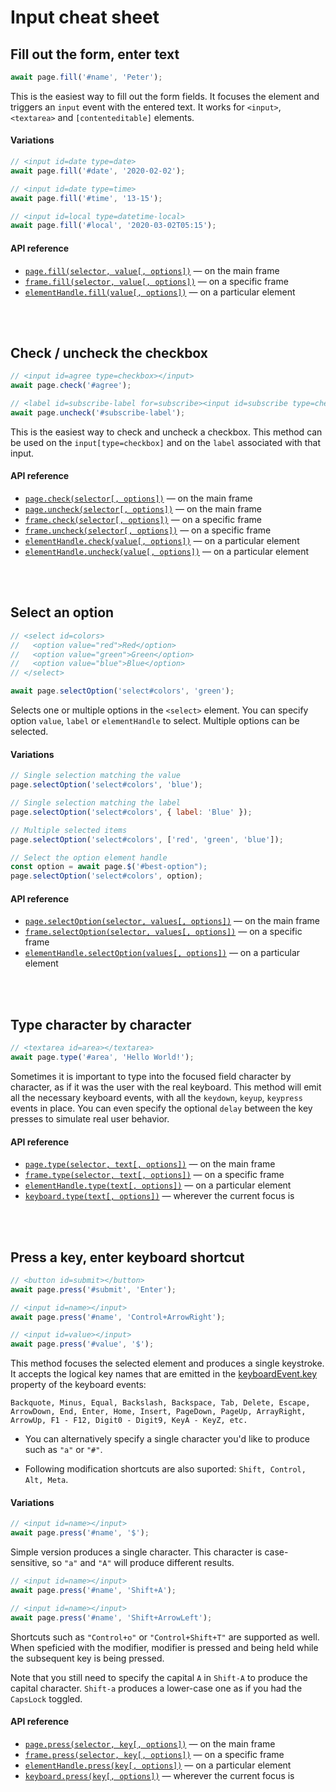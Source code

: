 # Input cheat sheet

## Fill out the form, enter text
```js
await page.fill('#name', 'Peter');
```

This is the easiest way to fill out the form fields. It focuses the element and triggers an `input` event with the entered text. It works for `<input>`, `<textarea>` and `[contenteditable]` elements.

#### Variations

```js
// <input id=date type=date>
await page.fill('#date', '2020-02-02');

// <input id=date type=time>
await page.fill('#time', '13-15');

// <input id=local type=datetime-local>
await page.fill('#local', '2020-03-02T05:15');

```

#### API reference

- [`page.fill(selector, value[, options])`](https://github.com/microsoft/playwright/blob/master/docs/api.md#pagefillselector-value-options) — on the main frame
- [`frame.fill(selector, value[, options])`](https://github.com/microsoft/playwright/blob/master/docs/api.md#framefillselector-value-options) — on a specific frame
- [`elementHandle.fill(value[, options])`](https://github.com/microsoft/playwright/blob/master/docs/api.md#elementhandlefillvalue-options) — on a particular element

<br/>
<br/>

## Check / uncheck the checkbox

```js
// <input id=agree type=checkbox></input>
await page.check('#agree');

// <label id=subscribe-label for=subscribe><input id=subscribe type=checkbox checked></input></label>
await page.uncheck('#subscribe-label');
```

This is the easiest way to check and uncheck a checkbox. This method can be used on the `input[type=checkbox]` and on the `label` associated with that input.

#### API reference

- [`page.check(selector[, options])`](https://github.com/microsoft/playwright/blob/master/docs/api.md#pagecheckselector-options) — on the main frame
- [`page.uncheck(selector[, options])`](https://github.com/microsoft/playwright/blob/master/docs/api.md#pageuncheckselector-options) — on the main frame
- [`frame.check(selector[, options])`](https://github.com/microsoft/playwright/blob/master/docs/api.md#framecheckselector-options) — on a specific frame
- [`frame.uncheck(selector[, options])`](https://github.com/microsoft/playwright/blob/master/docs/api.md#frameuncheckselector-options) — on a specific frame
- [`elementHandle.check(value[, options])`](https://github.com/microsoft/playwright/blob/master/docs/api.md#elementhandleuncheckoptions) — on a particular element
- [`elementHandle.uncheck(value[, options])`](https://github.com/microsoft/playwright/blob/master/docs/api.md#elementhandleuncheckoptions) — on a particular element

<br/>
<br/>

## Select an option

```js
// <select id=colors>
//   <option value="red">Red</option>
//   <option value="green">Green</option>
//   <option value="blue">Blue</option>
// </select>

await page.selectOption('select#colors', 'green');
```

Selects one or multiple options in the `<select>` element.
You can specify option `value`, `label` or `elementHandle` to select. Multiple options can be selected.

#### Variations

```js
// Single selection matching the value
page.selectOption('select#colors', 'blue');

// Single selection matching the label
page.selectOption('select#colors', { label: 'Blue' });

// Multiple selected items
page.selectOption('select#colors', ['red', 'green', 'blue']);

// Select the option element handle
const option = await page.$('#best-option");
page.selectOption('select#colors', option);
```

#### API reference

- [`page.selectOption(selector, values[, options])`](https://github.com/microsoft/playwright/blob/master/docs/api.md#pageselectoptionselector-values-options) — on the main frame
- [`frame.selectOption(selector, values[, options])`](https://github.com/microsoft/playwright/blob/master/docs/api.md#frameselectoptionselector-values-options) — on a specific frame
- [`elementHandle.selectOption(values[, options])`](https://github.com/microsoft/playwright/blob/master/docs/api.md#elementhandleselectoptionvalues-options) — on a particular element

<br/>
<br/>

## Type character by character

```js
// <textarea id=area></textarea>
await page.type('#area', 'Hello World!');
```

Sometimes it is important to type into the focused field character by character, as if it was the user with the real keyboard. This method will emit all the necessary keyboard events, with all the `keydown`, `keyup`, `keypress` events in place. You can even specify the optional `delay` between the key presses to simulate real user behavior.

#### API reference

- [`page.type(selector, text[, options])`](https://github.com/microsoft/playwright/blob/master/docs/api.md#pagetypeselector-text-options) — on the main frame
- [`frame.type(selector, text[, options])`](https://github.com/microsoft/playwright/blob/master/docs/api.md#frametypeselector-text-options) — on a specific frame
- [`elementHandle.type(text[, options])`](https://github.com/microsoft/playwright/blob/master/docs/api.md#elementhandletypetext-options) — on a particular element
- [`keyboard.type(text[, options])`](https://github.com/microsoft/playwright/blob/master/docs/api.md#keyboardtypetext-options) — wherever the current focus is

<br/>
<br/>

## Press a key, enter keyboard shortcut

```js
// <button id=submit></button>
await page.press('#submit', 'Enter');

// <input id=name></input>
await page.press('#name', 'Control+ArrowRight');

// <input id=value></input>
await page.press('#value', '$');
```

This method focuses the selected element and produces a single keystroke. It accepts the logical key names that are emitted in the [keyboardEvent.key](https://developer.mozilla.org/en-US/docs/Web/API/KeyboardEvent/key) property of the keyboard events:

```
Backquote, Minus, Equal, Backslash, Backspace, Tab, Delete, Escape,
ArrowDown, End, Enter, Home, Insert, PageDown, PageUp, ArrayRight,
ArrowUp, F1 - F12, Digit0 - Digit9, KeyA - KeyZ, etc.
```

- You can alternatively specify a single character you'd like to produce such as `"a"` or `"#"`.

- Following modification shortcuts are also suported: `Shift, Control, Alt, Meta`.


#### Variations

```js
// <input id=name></input>
await page.press('#name', '$');
```

Simple version produces a single character. This character is case-sensitive, so `"a"` and `"A"` will produce different results.


```js
// <input id=name></input>
await page.press('#name', 'Shift+A');

// <input id=name></input>
await page.press('#name', 'Shift+ArrowLeft');
```

Shortcuts such as `"Control+o"` or `"Control+Shift+T"` are supported as well. When speficied with the modifier, modifier is pressed and being held while the subsequent key is being pressed.

Note that you still need to specify the capital `A` in `Shift-A` to produce the capital character. `Shift-a` produces a lower-case one as if you had the `CapsLock` toggled.


#### API reference

- [`page.press(selector, key[, options])`](https://github.com/microsoft/playwright/blob/master/docs/api.md#pagepressselector-key-options) — on the main frame
- [`frame.press(selector, key[, options])`](https://github.com/microsoft/playwright/blob/master/docs/api.md#framepressselector-key-options) — on a specific frame
- [`elementHandle.press(key[, options])`](https://github.com/microsoft/playwright/blob/master/docs/api.md#elementhandlepresskey-options) — on a particular element
- [`keyboard.press(key[, options])`](https://github.com/microsoft/playwright/blob/master/docs/api.md#keyboardpresskey-options) — wherever the current focus is
